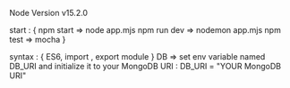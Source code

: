 Node Version v15.2.0

start : {
    npm start => node app.mjs
    npm run dev => nodemon app.mjs
    npm test => mocha
}

syntax : {
    ES6,
    import , export module
}
DB => set env variable named DB_URI  and initialize it to your MongoDB URI :  DB_URI = "YOUR MongoDB URI"